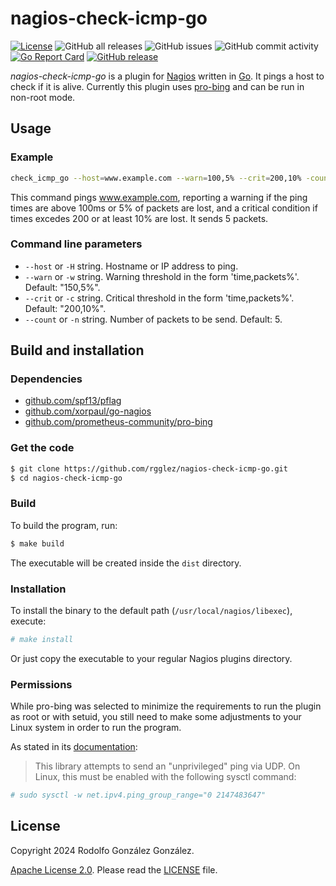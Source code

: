 # nagios-check-icmp-go

[![License](https://img.shields.io/badge/License-Apache_2.0-blue.svg)](https://opensource.org/licenses/Apache-2.0)
![GitHub all releases](https://img.shields.io/github/downloads/rgglez/nagios-check-icmp-go/total)
![GitHub issues](https://img.shields.io/github/issues/rgglez/nagios-check-icmp-go)
![GitHub commit activity](https://img.shields.io/github/commit-activity/y/rgglez/nagios-check-icmp-go)
[![Go Report Card](https://goreportcard.com/badge/github.com/rgglez/nagios-check-icmp-go)](https://goreportcard.com/report/github.com/rgglez/nagios-check-icmp-go)
[![GitHub release](https://img.shields.io/github/release/rgglez/nagios-check-icmp-go.svg)](https://github.com/rgglez/nagios-check-icmp-go/releases/)

*nagios-check-icmp-go* is a plugin for [Nagios](https://www.nagios.org) written in [Go](https://go.dev/). It pings a host to check if it is alive. Currently this plugin uses [pro-bing](https://github.com/prometheus-community/pro-bing) and can be run in non-root mode.

## Usage

### Example

```bash
check_icmp_go --host=www.example.com --warn=100,5% --crit=200,10% -count=5
```

This command pings www.example.com, reporting a warning if the ping times are above 100ms or 5% of packets are lost, and a critical condition if times excedes 200 or at least 10% are lost. It sends 5 packets.

### Command line parameters

* `--host` or `-H` string. Hostname or IP address to ping.
* `--warn` or `-w` string. Warning threshold in the form 'time,packets%'. Default: "150,5%".
* `--crit` or `-c` string. Critical threshold in the form 'time,packets%'. Default: "200,10%".
* `--count` or `-n` string. Number of packets to be send. Default: 5.

## Build and installation

### Dependencies

* [github.com/spf13/pflag](https://github.com/spf13/pflag)
* [github.com/xorpaul/go-nagios](https://github.com/xorpaul/go-nagios)
* [github.com/prometheus-community/pro-bing](github.com/prometheus-community/pro-bing)

### Get the code

```bash
$ git clone https://github.com/rgglez/nagios-check-icmp-go.git
$ cd nagios-check-icmp-go
```

### Build

To build the program, run:

```bash
$ make build
```

The executable will be created inside the ```dist``` directory.

### Installation

To install the binary to the default path (```/usr/local/nagios/libexec```), execute:

```bash
# make install
```

Or just copy the executable to your regular Nagios plugins directory.

### Permissions

While pro-bing was selected to minimize the requirements to run the plugin as root or with setuid, you still need to make some adjustments to your Linux system in order to run the program. 

As stated in its [documentation](https://github.com/prometheus-community/pro-bing/blob/main/README.md):

> This library attempts to send an "unprivileged" ping via UDP. On Linux, this must be enabled with the following sysctl command:

```bash
# sudo sysctl -w net.ipv4.ping_group_range="0 2147483647"
```

## License

Copyright 2024 Rodolfo González González.

[Apache License 2.0](https://www.apache.org/licenses/LICENSE-2.0). Please read the [LICENSE](LICENSE.md) file.